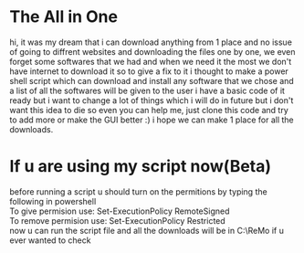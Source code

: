 # The All in One
hi, it was my dream that i can download anything from 1 place and no issue of going to diffrent websites and downloading the files one by one, we even forget some softwares that we had and when we need it the most we don't have internet to download it so to give a fix to it i thought to make a power shell script which can download and install any software that we chose and a list of all the softwares will be given to the user i have a basic code of it ready but i want to change a lot of things which i will do in future but i don't want this idea to die so even you can help me, just clone this code and try to add more or make the GUI better
:) i hope we can make 1 place for all the downloads.
# If u are using my script now(Beta)
before running a script u should turn on the permitions by typing the following in powershell<br/>
To give permision use: Set-ExecutionPolicy RemoteSigned<br/>
To remove permision use: Set-ExecutionPolicy Restricted<br/>
now u can run the script file and all the downloads will be in C:\ReMo if u ever wanted to check

